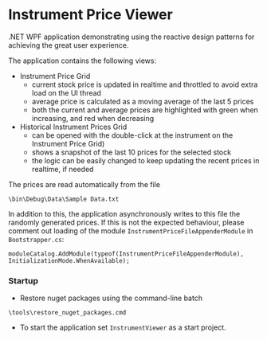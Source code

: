 Instrument Price Viewer
================

.NET WPF application demonstrating using the reactive design patterns for achieving the great user experience.

The application contains the following views:
* Instrument Price Grid
  * current stock price is updated in realtime and throttled to avoid extra load on the UI thread
  * average price is calculated as a moving average of the last 5 prices
  * both the current and average prices are highlighted with green when increasing, and red when decreasing 
* Historical Instrument Prices Grid 
  * can be opened with the double-click at the instrument on the Instrument Price Grid)
  * shows a snapshot of the last 10 prices for the selected stock
  * the logic can be easily changed to keep updating the recent prices in realtime, if needed 

The prices are read automatically from the file
```
\bin\Debug\Data\Sample Data.txt
```
In addition to this, the application asynchronously writes to this file the randomly generated prices. If this is not the expected behaviour, please comment out loading of the module `InstrumentPriceFileAppenderModule` in `Bootstrapper.cs`:

    moduleCatalog.AddModule(typeof(InstrumentPriceFileAppenderModule), InitializationMode.WhenAvailable);
 
### Startup
* Restore nuget packages using the command-line batch
```
\tools\restore_nuget_packages.cmd
```
* To start the application set `InstrumentViewer` as a start project.

